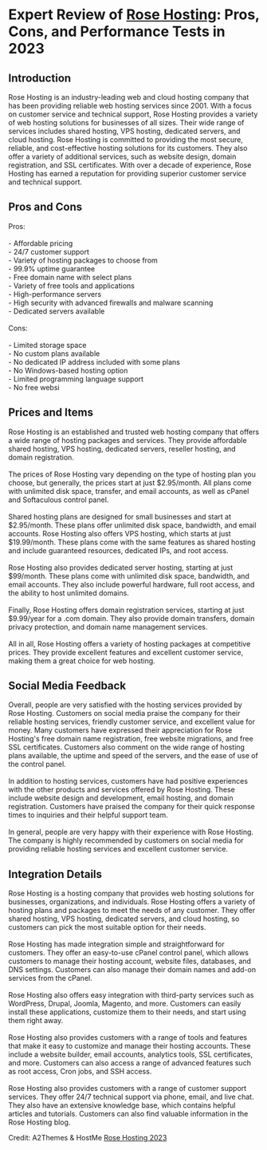 <h1>Expert Review of <a href="https://a2themes.com/rose-hosting-reviews">Rose Hosting</a>: Pros, Cons, and Performance Tests in 2023</h1>
<h2>Introduction</h2>
Rose Hosting is an industry-leading web and cloud hosting company that has been providing reliable web hosting services since 2001. With a focus on customer service and technical support, Rose Hosting provides a variety of web hosting solutions for businesses of all sizes. Their wide range of services includes shared hosting, VPS hosting, dedicated servers, and cloud hosting. Rose Hosting is committed to providing the most secure, reliable, and cost-effective hosting solutions for its customers. They also offer a variety of additional services, such as website design, domain registration, and SSL certificates. With over a decade of experience, Rose Hosting has earned a reputation for providing superior customer service and technical support.
<h2>Pros and Cons</h2>
Pros:<br><br>- Affordable pricing<br>- 24/7 customer support<br>- Variety of hosting packages to choose from<br>- 99.9% uptime guarantee<br>- Free domain name with select plans<br>- Variety of free tools and applications<br>- High-performance servers<br>- High security with advanced firewalls and malware scanning<br>- Dedicated servers available<br><br>Cons:<br><br>- Limited storage space<br>- No custom plans available<br>- No dedicated IP address included with some plans<br>- No Windows-based hosting option<br>- Limited programming language support<br>- No free websi
<h2>Prices and Items</h2>
Rose Hosting is an established and trusted web hosting company that offers a wide range of hosting packages and services. They provide affordable shared hosting, VPS hosting, dedicated servers, reseller hosting, and domain registration.<br><br>The prices of Rose Hosting vary depending on the type of hosting plan you choose, but generally, the prices start at just $2.95/month. All plans come with unlimited disk space, transfer, and email accounts, as well as cPanel and Softaculous control panel.<br><br>Shared hosting plans are designed for small businesses and start at $2.95/month. These plans offer unlimited disk space, bandwidth, and email accounts. Rose Hosting also offers VPS hosting, which starts at just $19.99/month. These plans come with the same features as shared hosting and include guaranteed resources, dedicated IPs, and root access.<br><br>Rose Hosting also provides dedicated server hosting, starting at just $99/month. These plans come with unlimited disk space, bandwidth, and email accounts. They also include powerful hardware, full root access, and the ability to host unlimited domains.<br><br>Finally, Rose Hosting offers domain registration services, starting at just $9.99/year for a .com domain. They also provide domain transfers, domain privacy protection, and domain name management services.<br><br>All in all, Rose Hosting offers a variety of hosting packages at competitive prices. They provide excellent features and excellent customer service, making them a great choice for web hosting.
<h2>Social Media Feedback</h2>
Overall, people are very satisfied with the hosting services provided by Rose Hosting. Customers on social media praise the company for their reliable hosting services, friendly customer service, and excellent value for money. Many customers have expressed their appreciation for Rose Hosting's free domain name registration, free website migrations, and free SSL certificates. Customers also comment on the wide range of hosting plans available, the uptime and speed of the servers, and the ease of use of the control panel.<br><br>In addition to hosting services, customers have had positive experiences with the other products and services offered by Rose Hosting. These include website design and development, email hosting, and domain registration. Customers have praised the company for their quick response times to inquiries and their helpful support team.<br><br>In general, people are very happy with their experience with Rose Hosting. The company is highly recommended by customers on social media for providing reliable hosting services and excellent customer service.
<h2>Integration Details</h2>
Rose Hosting is a hosting company that provides web hosting solutions for businesses, organizations, and individuals. Rose Hosting offers a variety of hosting plans and packages to meet the needs of any customer. They offer shared hosting, VPS hosting, dedicated servers, and cloud hosting, so customers can pick the most suitable option for their needs. <br><br>Rose Hosting has made integration simple and straightforward for customers. They offer an easy-to-use cPanel control panel, which allows customers to manage their hosting account, website files, databases, and DNS settings. Customers can also manage their domain names and add-on services from the cPanel.<br><br>Rose Hosting also offers easy integration with third-party services such as WordPress, Drupal, Joomla, Magento, and more. Customers can easily install these applications, customize them to their needs, and start using them right away.<br><br>Rose Hosting also provides customers with a range of tools and features that make it easy to customize and manage their hosting accounts. These include a website builder, email accounts, analytics tools, SSL certificates, and more. Customers can also access a range of advanced features such as root access, Cron jobs, and SSH access.<br><br>Rose Hosting also provides customers with a range of customer support services. They offer 24/7 technical support via phone, email, and live chat. They also have an extensive knowledge base, which contains helpful articles and tutorials. Customers can also find valuable information in the Rose Hosting blog.
<p>Credit: A2Themes & HostMe <a href="https://a2themes.com/rose-hosting-reviews">Rose Hosting 2023</a></p>